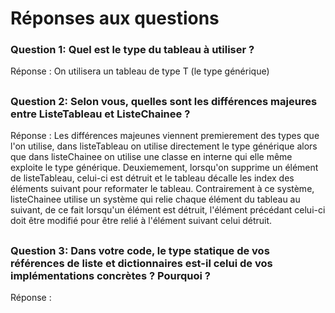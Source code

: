 # Réponses aux questions


### Question 1: Quel est le type du tableau à utiliser ?
Réponse : On utilisera un tableau de type T (le type générique)

## 
### Question 2: Selon vous, quelles sont les différences majeures entre ListeTableau et ListeChainee ?
Réponse : Les différences majeunes viennent premierement des types que l'on utilise, dans listeTableau on utilise directement le type générique alors que dans listeChainee on utilise une classe en interne qui elle même exploite le type générique.
Deuxiemement, lorsqu'on supprime un élément de listeTableau, celui-ci est détruit et le tableau décalle les index des éléments suivant pour reformater le tableau. Contrairement à ce système, listeChainee utilise un système qui relie chaque élément du tableau au suivant, de ce fait lorsqu'un élément est détruit, l'élément précédant celui-ci doit être modifié pour être relié à l'élément suivant celui détruit.

## 
### Question 3: Dans votre code, le type statique de vos références de liste et dictionnaires est-il celui de vos implémentations concrètes ? Pourquoi ?
Réponse : 